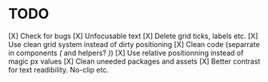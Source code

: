 # TODO

[X] Check for bugs
[X] Unfocusable text
[X] Delete grid ticks, labels etc.
[X] Use clean grid system instead of dirty positioning
[X] Clean code (separrate in components *(* and helpers? *)*)
[X] Use relative positionning instead of magic px values
[X] Clean uneeded packages and assets
[X] Better contrast for text readibility. No-clip etc.
